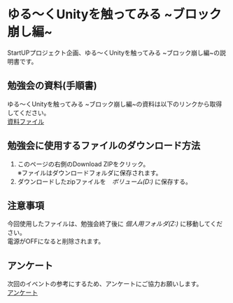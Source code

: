 # ゆる〜くUnityを触ってみる ~ブロック崩し編~
StartUPプロジェクト企画、ゆる〜くUnityを触ってみる ~ブロック崩し編~の説明書です。

## 勉強会の資料(手順書)
ゆる〜くUnityを触ってみる ~ブロック崩し編~の資料は以下のリンクから取得してください。  
[資料ファイル](https://docs.google.com/document/d/1Cwn6SzEEeHERsXawW-Mp_fLdRHPHJEhmyuU-FJ8DkgA/edit?usp=sharing)


## 勉強会に使用するファイルのダウンロード方法
1. このページの右側のDownload ZIPをクリック。  
※ファイルはダウンロードフォルダに保存されます。
2. ダウンロードしたzipファイルを　*ボリューム(D:)* に保存する。


## 注意事項
今回使用したファイルは、勉強会終了後に *個人用フォルダ(Z:)* に移動してください。  
電源がOFFになると削除されます。

## アンケート
次回のイベントの参考にするため、アンケートにご協力お願いします。  
[アンケート](http://goo.gl/forms/8kI2tDeoG4)
